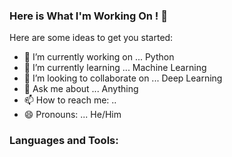 ### Here is What I'm Working On ! 👋



Here are some ideas to get you started:

- 🔭 I’m currently working on ... Python
- 🌱 I’m currently learning ... Machine Learning
- 👯 I’m looking to collaborate on ... Deep Learning
- 💬 Ask me about ... Anything
- 📫 How to reach me: ..
- 😄 Pronouns: ... He/Him


### Languages and Tools:


<br />
<br />
